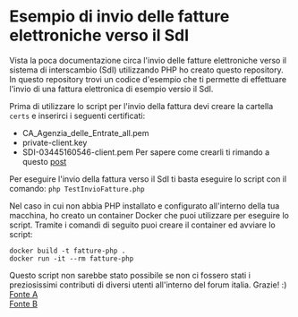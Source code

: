 # Esempio di invio delle fatture elettroniche verso il SdI
Vista la poca documentazione circa l'invio delle fatture elettroniche verso il sistema di interscambio (SdI) utilizzando PHP ho creato questo repository. In questo repository trovi un codice d'esempio che ti permette di effettuare l'invio di una fattura elettronica di esempio versio il SdI.

Prima di utilizzare lo script per l'invio della fattura devi creare la cartella `certs` e inserirci i seguenti certificati:
- CA_Agenzia_delle_Entrate_all.pem
- private-client.key
- SDI-03445160546-client.pem
Per sapere come crearli ti rimando a questo [post](https://www.lorenzomillucci.it/2018/10/09/sdi-fattura-elettronica-php/) 

Per eseguire l'invio della fattura verso il SdI ti basta eseguire lo script con il comando:
`php TestInvioFatture.php`

Nel caso in cui non abbia PHP installato e configurato all'interno della tua macchina, ho creato un container Docker che puoi utilizzare per eseguire lo script. Tramite i comandi di seguito puoi creare il container ed avviare lo script:
```
docker build -t fatture-php .
docker run -it --rm fatture-php
```

Questo script non sarebbe stato possibile se non ci fossero stati i preziosissimi contributi di diversi utenti all'interno del forum italia. Grazie! :)  
[Fonte A](https://forum.italia.it/t/accreditamento-sdicoop-configurazione-ssl-su-apache/3314/6)  
[Fonte B](https://forum.italia.it/t/installazione-certificati-canale-sdicoop/3382)
